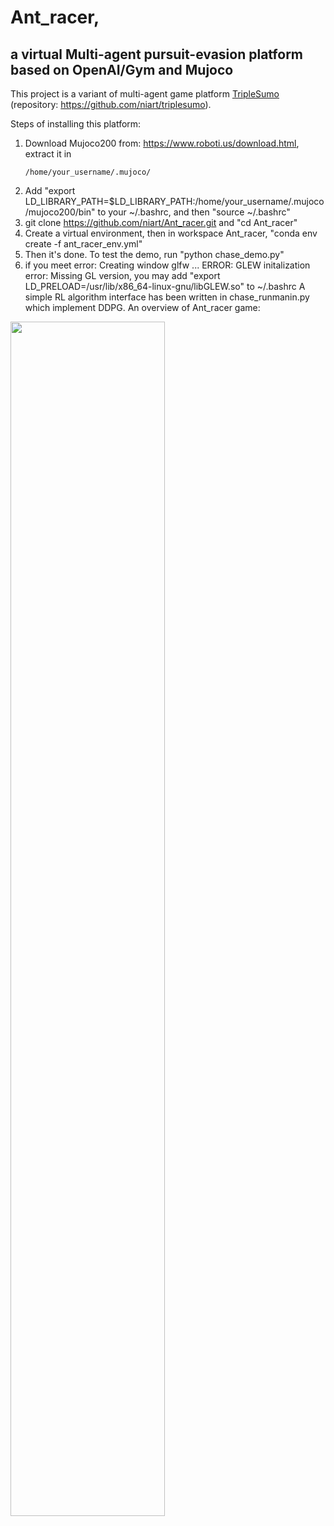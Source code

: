 # Ant_racer, 
## a virtual Multi-agent pursuit-evasion platform based on OpenAI/Gym and Mujoco
This project is a variant of multi-agent game platform [TripleSumo](https://link.springer.com/chapter/10.1007/978-3-031-15908-4_15) (repository: https://github.com/niart/triplesumo). 

Steps of installing this platform:
1. Download Mujoco200 from: https://www.roboti.us/download.html, extract it in 
   ```
   /home/your_username/.mujoco/
   ```
2. Add "export LD_LIBRARY_PATH=$LD_LIBRARY_PATH:/home/your_username/.mujoco/mujoco200/bin" to your ~/.bashrc, and then "source ~/.bashrc"
3. git clone https://github.com/niart/Ant_racer.git and "cd Ant_racer"
4. Create a virtual environment, then in workspace Ant_racer, "conda env create -f ant_racer_env.yml"
5. Then it's done. To test the demo, run "python chase_demo.py"
6. if you meet error: Creating window glfw ... ERROR: GLEW initalization error: Missing GL version, you may add "export LD_PRELOAD=/usr/lib/x86_64-linux-gnu/libGLEW.so" to ~/.bashrc
A simple RL algorithm interface has been written in chase_runmanin.py which implement DDPG.
An overview of Ant_racer game:

<img src="https://github.com/niart/Ant_racer/blob/e65aa00da53000029a892883fec9e51d56977933/Screenshot%20from%202023-03-26%2001-01-37.png" width=70% height=70%>
